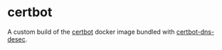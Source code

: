 # certbot

A custom build of the [certbot](https://hub.docker.com/r/certbot/certbot) docker image bundled with [certbot-dns-desec](https://github.com/desec-io/certbot-dns-desec).
